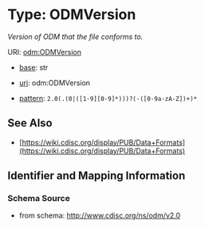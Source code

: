 # Type: ODMVersion




_Version of ODM that the file conforms to._



URI: [odm:ODMVersion](http://www.cdisc.org/ns/odm/v2.0/ODMVersion)

* [base](https://w3id.org/linkml/base): str

* [uri](https://w3id.org/linkml/uri): odm:ODMVersion



* [pattern](https://w3id.org/linkml/pattern): `2.0(.(0|([1-9][0-9]*)))?(-([0-9a-zA-Z])+)*`






## See Also

* [https://wiki.cdisc.org/display/PUB/Data+Formats](https://wiki.cdisc.org/display/PUB/Data+Formats)

## Identifier and Mapping Information







### Schema Source


* from schema: http://www.cdisc.org/ns/odm/v2.0



